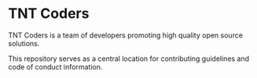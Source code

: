 # TNT Coders

TNT Coders is a team of developers promoting high quality open source solutions.

This repository serves as a central location for contributing guidelines and code of conduct information.
